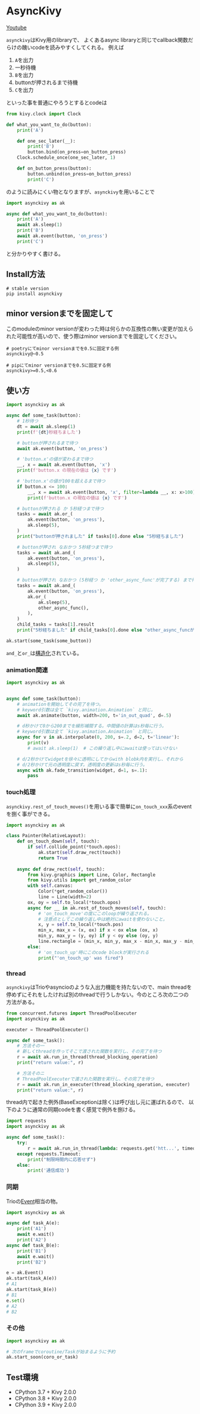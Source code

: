 # AsyncKivy

[Youtube](https://www.youtube.com/playlist?list=PLNdhqAjzeEGjTpmvNck4Uykps8s9LmRTJ)

`asynckivy`はKivy用のlibraryで、
よくあるasync libraryと同じでcallback関数だらけの醜いcodeを読みやすくしてくれる。
例えば

1. `A`を出力
1. 一秒待機
1. `B`を出力
1. buttonが押されるまで待機
1. `C`を出力

といった事を普通にやろうとするとcodeは

```python
from kivy.clock import Clock

def what_you_want_to_do(button):
    print('A')

    def one_sec_later(__):
        print('B')
        button.bind(on_press=on_button_press)
    Clock.schedule_once(one_sec_later, 1)

    def on_button_press(button):
        button.unbind(on_press=on_button_press)
        print('C')
```

のように読みにくい物となりますが、`asynckivy`を用いることで

```python
import asynckivy as ak

async def what_you_want_to_do(button):
    print('A')
    await ak.sleep(1)
    print('B')
    await ak.event(button, 'on_press')
    print('C')
```

と分かりやすく書ける。

## Install方法

```
# stable version
pip install asynckivy
```

## minor versionまでを固定して

このmoduleのminor versionが変わった時は何らかの互換性の無い変更が加えられた可能性が高いので、使う際はminor versionまでを固定してください。

```text
# poetryにてminor versionまでを0.5に固定する例
asynckivy@~0.5

# pipにてminor versionまでを0.5に固定する例
asynckivy>=0.5,<0.6
```

## 使い方

```python
import asynckivy as ak

async def some_task(button):
    # 1秒待つ
    dt = await ak.sleep(1)
    print(f'{dt}秒経ちました')

    # buttonが押されるまで待つ
    await ak.event(button, 'on_press')

    # 'button.x'の値が変わるまで待つ
    __, x = await ak.event(button, 'x')
    print(f'button.x の現在の値は {x} です')

    # 'button.x'の値が100を超えるまで待つ
    if button.x <= 100:
        __, x = await ak.event(button, 'x', filter=lambda __, x: x>100)
        print(f'button.x の現在の値は {x} です')

    # buttonが押される か 5秒経つまで待つ
    tasks = await ak.or_(
        ak.event(button, 'on_press'),
        ak.sleep(5),
    )
    print("buttonが押されました" if tasks[0].done else "5秒経ちました")

    # buttonが押され なおかつ 5秒経つまで待つ
    tasks = await ak.and_(
        ak.event(button, 'on_press'),
        ak.sleep(5),
    )

    # buttonが押され なおかつ (5秒経つ か 'other_async_func'が完了する) まで待つ
    tasks = await ak.and_(
        ak.event(button, 'on_press'),
        ak.or_(
            ak.sleep(5),
            other_async_func(),
        ),
    )
    child_tasks = tasks[1].result
    print("5秒経ちました" if child_tasks[0].done else "other_async_funcが完了しました")

ak.start(some_task(some_button))
```

`and_`と`or_`は[構造化][sc]されている。

### animation関連

```python
import asynckivy as ak


async def some_task(button):
    # animationを開始してその完了を待つ。
    # keyword引数は全て `kivy.animation.Animation` と同じ。
    await ak.animate(button, width=200, t='in_out_quad', d=.5)

    # d秒かけて0から200までを線形補間する。中間値の計算はs秒毎に行う。
    # keyword引数は全て `kivy.animation.Animation` と同じ。
    async for v in ak.interpolate(0, 200, s=.2, d=2, t='linear'):
        print(v)
        # await ak.sleep(1)  # この繰り返し中にawaitは使ってはいけない

    # d/2秒かけてwidgetを徐々に透明にしてからwith blobk内を実行し、それから
    # d/2秒かけて元の透明度に戻す。透明度の更新はs秒毎に行う。
    async with ak.fade_transition(widget, d=1, s=.1):
        pass
```

### touch処理

`asynckivy.rest_of_touch_moves()`を用いる事で簡単に`on_touch_xxx`系のeventを捌く事ができる。

```python
import asynckivy as ak

class Painter(RelativeLayout):
    def on_touch_down(self, touch):
        if self.collide_point(*touch.opos):
            ak.start(self.draw_rect(touch))
            return True
    
    async def draw_rect(self, touch):
        from kivy.graphics import Line, Color, Rectangle
        from kivy.utils import get_random_color
        with self.canvas:
            Color(*get_random_color())
            line = Line(width=2)
        ox, oy = self.to_local(*touch.opos)
        async for __ in ak.rest_of_touch_moves(self, touch):
            # 'on_touch_move'の度にこのloopが繰り返される。
            # 注意点としてこの繰り返し中は絶対にawaitを使わないこと。
            x, y = self.to_local(*touch.pos)
            min_x, max_x = (x, ox) if x < ox else (ox, x)
            min_y, max_y = (y, oy) if y < oy else (oy, y)
            line.rectangle = (min_x, min_y, max_x - min_x, max_y - min_y, )
        else:
            # 'on_touch_up'時にこのcode blockが実行される
            print("'on_touch_up' was fired")
```

### thread

`asynckivy`はTrioやasyncioのような入出力機能を持たないので、main threadを停めずにそれをしたければ別のthreadで行うしかない。今のところ次の二つの方法がある。

```python
from concurrent.futures import ThreadPoolExecuter
import asynckivy as ak

executer = ThreadPoolExecuter()

async def some_task():
    # 方法その一
    # 新しくthreadを作ってそこで渡された関数を実行し、その完了を待つ
    r = await ak.run_in_thread(thread_blocking_operation)
    print("return value:", r)

    # 方法そのニ
    # ThreadPoolExecuterで渡された関数を実行し、その完了を待つ
    r = await ak.run_in_executer(thread_blocking_operation, executer)
    print("return value:", r)
```

thread内で起きた例外(BaseExceptionは除く)は呼び出し元に運ばれるので、
以下のように通常の同期codeを書く感覚で例外を捌ける。

```python
import requests
import asynckivy as ak

async def some_task():
    try:
        r = await ak.run_in_thread(lambda: requests.get('htt...', timeout=10))
    except requests.Timeout:
        print("制限時間内に応答せず")
    else:
        print('通信成功')
```

### 同期

Trioの[Event](https://trio.readthedocs.io/en/stable/reference-core.html#trio.Event)相当の物。

```python
import asynckivy as ak

async def task_A(e):
    print('A1')
    await e.wait()
    print('A2')
async def task_B(e):
    print('B1')
    await e.wait()
    print('B2')

e = ak.Event()
ak.start(task_A(e))
# A1
ak.start(task_B(e))
# B1
e.set()
# A2
# B2
```

### その他

```python
import asynckivy as ak

# 次のframeでcoroutine/Taskが始まるように予約
ak.start_soon(coro_or_task)
```

## Test環境

- CPython 3.7 + Kivy 2.0.0
- CPython 3.8 + Kivy 2.0.0
- CPython 3.9 + Kivy 2.0.0

[sc]:https://qiita.com/gotta_dive_into_python/items/6feb3224a5fa572f1e19
